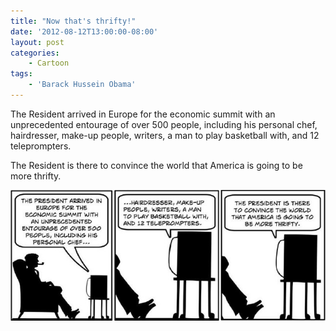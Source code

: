```yaml
---
title: "Now that's thrifty!"
date: '2012-08-12T13:00:00-08:00'
layout: post
categories:
    - Cartoon
tags:
    - 'Barack Hussein Obama'
---
```


The Resident arrived in Europe for the economic summit with an unprecedented entourage of over 500 people, including his personal chef, hairdresser, make-up people, writers, a man to play basketball with, and 12 teleprompters.

The Resident is there to convince the world that America is going to be more thrifty.

![Now that's thrifty!](/assets/img/2012/08/ATT2.jpg)
